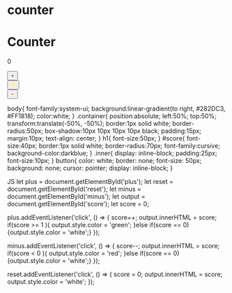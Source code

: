 # counter
<html>
<head>
</head>
<body>
  <div class="container">
    <h1>Counter</h1>
      <p id="score">0</p>
        <div class="cont">
          <div class="inner"><button id="plus" style="color:green;">&plus;</button></div>
          <div class="inner"><button id="reset" style="color:yellow;">&#x21bb;</button></div>
          <div class="inner"><button id="minus" style="color:red;">&minus;</button></div>
    </div>
    </div>
</body>
</html>


body{
    font-family:system-ui;
    background:linear-gradient(to right, #282DC3, #FF1818);
    color:white;
  }
  .container{
    position:absolute;
    left:50%;
    top:50%;
    transform:translate(-50%, -50%);
    border:1px solid white;
    border-radius:50px;
    box-shadow:10px 10px 10px 10px black;
    padding:15px;
    margin:10px;
    text-align: center;
  }
  h1{
    font-size:50px;
  }
  #score{
    font-size:40px; 
    border:1px solid white;
    border-radius:70px;
    font-family:cursive;
    background-color:darkblue;
  }
  .inner{
    display: inline-block;
    padding:25px;
    font-size:10px;
  }
  button{
    color: white;
      border: none;
      font-size: 50px;
      background: none;
      cursor: pointer;
      display: inline-block;
  }
  


JS
let plus = document.getElementById('plus');
let reset = document.getElementById('reset');
let minus = document.getElementById('minus');
let output = document.getElementById('score');
let score = 0;

plus.addEventListener('click', () => {
  score++;
  output.innerHTML = score;
  if(score >= 1 ){
    output.style.color = 'green';
  }else if(score == 0){output.style.color = 'white';}
});

minus.addEventListener('click', () => {
  score--;
  output.innerHTML = score;
  if(score < 0 ){
    output.style.color = 'red';
  }else if(score == 0){output.style.color = 'white';}
});

reset.addEventListener('click', () => {
  score = 0;
  output.innerHTML = score;
  output.style.color = 'white';
});
